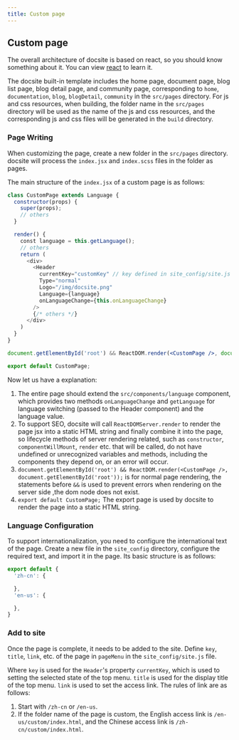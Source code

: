 ```yaml
---
title: Custom page
---
```


## Custom page

The overall architecture of docsite is based on react, so you should know something about it. You can view [react](https://reactjs.org/) to learn it.

The docsite built-in template includes the home page, document page, blog list page, blog detail page, and community page, corresponding to `home`, `documentation`, `blog`, `blogDetail`, `community` in the `src/pages` directory. For js and css resources, when building, the folder name in the `src/pages` directory will be used as the name of the js and css resources, and the corresponding js and css files will be generated in the `build` directory.

### Page Writing
When customizing the page, create a new folder in the `src/pages` directory. docsite will process the `index.jsx` and `index.scss` files in the folder as pages.

The main structure of the `index.jsx` of a custom page is as follows:

```jsx
class CustomPage extends Language {
  constructor(props) {
    super(props);
    // others
  }

  render() {
    const language = this.getLanguage();
    // others
    return (
      <div>
        <Header
          currentKey="customKey" // key defined in site_config/site.js pageMenu
          Type="normal"
          Logo="/img/docsite.png"
          Language={language}
          onLanguageChange={this.onLanguageChange}
        />
        {/* others */}
      </div>
    )
  }
}

document.getElementById('root') && ReactDOM.render(<CustomPage />, document.getElementById('root'));

export default CustomPage;
```
Now let us have a explanation:
1. The entire page should extend the `src/components/language` component, which provides two methods `onLanguageChange` and `getLanguage` for language switching (passed to the Header component) and the language value.
2. To support SEO, docsite will call `ReactDOMServer.render` to render the page jsx into a static HTML string and finally combine it into the page, so lifecycle methods of server rendering related, such as `constructor`, `componentWillMount`, `render` etc. that will be called, do not have undefined or unrecognized variables and methods, including the components they depend on, or an error will occur.
3. `document.getElementById('root') && ReactDOM.render(<CustomPage />, document.getElementById('root'));` is for normal page rendering, the statements before `&&` is used to prevent errors when rendering on the server side ,the dom node does not exist.
4. `export default CustomPage;` The export page is used by docsite to render the page into a static HTML string.

### Language Configuration
To support internationalization, you need to configure the international text of the page. Create a new file in the `site_config` directory, configure the required text, and import it in the page. Its basic structure is as follows:
```js
export default {
  'zh-cn': {

  },
  'en-us': {

  },
}
```

### Add to site

Once the page is complete, it needs to be added to the site. Define `key`, `title`, `link`, etc. of the page in `pageMenu` in the `site_config/site.js` file.

Where `key` is used for the `Header`'s property `currentKey`, which is used to setting the selected state of the top menu. `title` is used for the display title of the top menu. `link` is used to set the access link. The rules of link are as follows:

1. Start with `/zh-cn` or `/en-us`.
2. If the folder name of the page is custom, the English access link is `/en-us/custom/index.html`, and the Chinese access link is `/zh-cn/custom/index.html`.